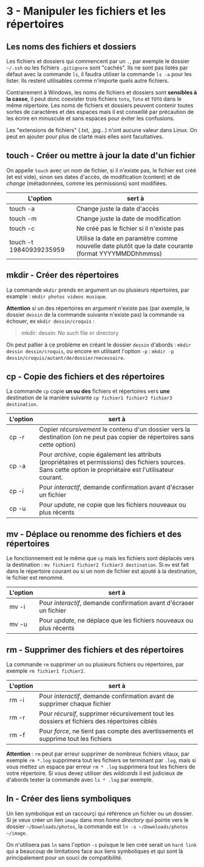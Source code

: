 # 3 - Manipuler les fichiers et les répertoires

## Les noms des fichiers et dossiers

Les fichiers et dossiers qui commencent par un `.`, par exemple le dossier `~/.ssh` ou les fichiers `.gitignore`  sont "cachés". Ils ne sont pas listés par défaut avec la commande `ls`, il faudra utiliser la commande `ls -a` pour les lister. Ils restent utilisables comme n'importe quels autre fichiers.

Contrairement à Windows, les noms de fichiers et dossiers sont **sensibles à la casse**, il peut donc coexister trois fichiers `toto`,  `Toto` et `TOTO` dans le même répertoire. Les noms de fichiers et dossiers peuvent contenir toutes sortes de caractères et des espaces mais il est conseillé par précaution de les écrire en minuscule et sans espaces pour éviter les confusions.

Les "extensions de fichiers" (.txt, .jpg…) n'ont aucune valeur dans Linux. On peut en ajouter pour plus de clarté mais elles sont facultatives. 

## touch - Créer ou mettre à jour la date d'un fichier

On appelle `touch` avec un nom de fichier, si il n'existe pas, le fichier est créé (et est vide), sinon ses dates d'accès, de modification (content) et de *change* (métadonnées, comme les permissions) sont modifiées.

| L'option | sert à |
| --- | --- |
| touch -a | Change juste la date d'accès |
| touch -m | Change juste la date de modification |
| touch -c | Ne créé pas le fichier si il n'existe pas |
| touch -t 19840939235959 | Utilise la date en paramètre comme nouvelle date plutôt que la date courante (format YYYYMMDDhhmmss) |

## mkdir - Créer des répertoires

La commande `mkdir` prends en argument un ou plusieurs répertoires, par example : `mkdir photos videos musique`.

**Attention** si un des répertoires en argument n'existe pas (par exemple, le dossier `dessin` de la commande suivante n'existe pas) la commande va échouer, ex `mkdir dessin/croquis` :

> mkdir: dessin: No such file or directory

On peut pallier à ce problème en créant le dossier `dessin` d'abords : `mkdir dessin dessin/croquis`, ou encore en utilisant l'option `-p` : `mkdir -p dessin/croquis/autant/de/dossier/necessaire`.

## cp - Copie des fichiers et des répertoires

La commande `cp` copie **un ou des** fichiers et répertoires vers **une** destination de la manière suivante `cp fichier1 fichier2 fichier3 destination`.

| L'option | sert à |
| --- | --- |
| cp -r | Copier *récursivement* le contenu d'un dossier vers la destination (on ne peut pas copier de répertoires sans cette option) |
| cp -a | Pour *archive*, copie également les attributs (propriétaires et permissions) des fichiers sources. Sans cette option le propriétaire est l'utilisateur courant. |
| cp -i | Pour *interactif*, demande confirmation avant d'écraser un fichier |
| cp -u | Pour *update*, ne copie que les fichiers nouveaux ou plus récents |

## mv - Déplace ou renomme des fichiers et des répertoires

Le fonctionnement est le même que `cp` mais les fichiers sont déplacés vers la destination : `mv fichier1 fichier2 fichier3 destination`. Si `mv` est fait dans le répertoire courant ou si un nom de fichier est ajouté à la destination, le fichier est renommé.

| L'option | sert à |
| --- | --- |
| mv -i | Pour *interactif*, demande confirmation avant d'écraser un fichier |
| mv -u | Pour *update*, ne déplace que les fichiers nouveaux ou plus récents |

## rm - Supprimer des fichiers et des répertoires

La commande `rm` supprimer un ou plusieurs fichiers ou répertoires, par exemple `rm fichier1 fichier2`.

| L'option | sert à |
| --- | --- |
| rm -i | Pour *interactif*, demande confirmation avant de supprimer chaque fichier |
| rm -r | Pour *récursif*, supprimer récursivement tout les dossiers et fichiers des répertoires ciblés |
| rm -f | Pour *force*, ne tient pas compte des avertissements et supprime tout les fichiers |

**Attention** : `rm` peut par erreur supprimer de nombreux fichiers vitaux, par exemple `rm *.log` supprimera tout les fichiers se terminant par `.log`, mais si vous mettez un espace par erreur `rm * .log` supprimera tout les fichiers de votre répertoire. Si vous devez utiliser des *wildcards* il est judicieux de d'abords tester la commande avec `ls * .log` par exemple.

## ln - Créer des liens symboliques

Un lien symbolique est un raccourçi qui référence un fichier ou un dossier. Si je veux créer un lien `image` dans mon *home directory* qui pointe vers le dossier `~/Downloads/photos`, la commande est `ln -s ~/Downloads/photos ~/image`.

On n'utilisera pas `ln` sans l'option `-s` puisque le lien créé serait un `hard link` qui a beaucoup de limitations face aux liens symboliques et qui sont là principalement pour un souci de compatibilité.